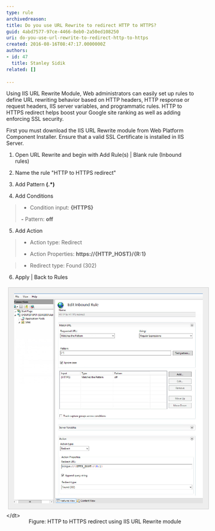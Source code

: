 ```yaml
---
type: rule
archivedreason: 
title: Do you use URL Rewrite to redirect HTTP to HTTPS?
guid: 4abd7577-97ce-4466-8eb0-2a50ed108250
uri: do-you-use-url-rewrite-to-redirect-http-to-https
created: 2016-08-16T08:47:17.0000000Z
authors:
- id: 47
  title: Stanley Sidik
related: []

---
```


Using IIS URL Rewrite Module, Web administrators can easily set up rules to define URL rewriting behavior based on HTTP headers, HTTP response or request headers, IIS server variables, and programmatic rules. HTTP to HTTPS redirect helps boost your Google site ranking as well as adding enforcing SSL security.




<!--endintro-->

First you must download the IIS URL Rewrite module from Web Platform Component Installer. Ensure that a valid SSL Certificate is installed in IIS Server. 





1. Open URL Rewrite and begin with Add Rule(s) | Blank rule (Inbound rules)


2. Name the rule "HTTP to HTTPS redirect"


3. Add Pattern  **(.\*)** 


4. Add Conditions


> - Condition input:  **{HTTPS}** 
> 
> 
>  **-** Pattern:  **off**

5. Add Action


> - Action type: Redirect
> 
> 
> - Action Properties:  **https://{HTTP\_HOST}/{R:1}**




> - Redirect type: Found (302)

6. Apply | Back to Rules






<dt style="border:none;"><img alt="Designing border protection." src="IISURLRewrite.jpg" class="ms-rte-paste-setimagesize" style="margin:5px;padding:15px;border:1px solid #cccccc;width:750px;background:#eeeeee;"> <br>&lt;/dt&gt;<dd style="padding-left:20px;border:none;line-height:16px;background-attachment:initial;background-size:initial;background-origin:initial;background-clip:initial;background-position:initial;background-repeat:no-repeat;">Figure: HTTP to HTTPS redirect using IIS URL Rewrite module<br><br></dd>
